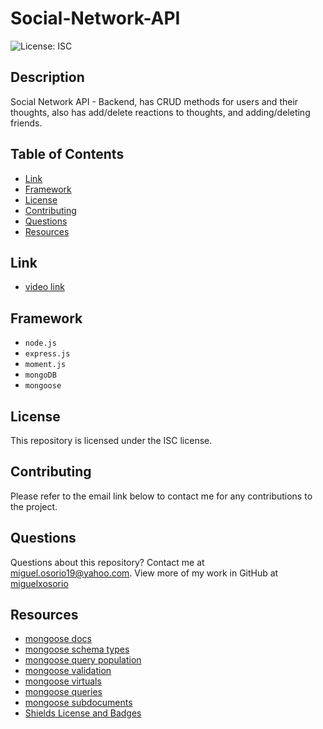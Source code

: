 # Social-Network-API

![License: ISC](https://img.shields.io/badge/License-ISC-blue.svg)

## Description

Social Network API - Backend, has CRUD methods for users and their thoughts, also has add/delete reactions to thoughts, and adding/deleting friends.

## Table of Contents

* [Link](#link)
* [Framework](#framework)
* [License](#license)
* [Contributing](#contributing)
* [Questions](#questions)
* [Resources](#resources)

## Link

* [video link](https://drive.google.com/file/d/1X_vNpNxtYOmz1BygHgyD0T3aJ20NpF81/view?usp=sharing)

## Framework

* `node.js`
* `express.js`
* `moment.js`
* `mongoDB`
* `mongoose`

## License

This repository is licensed under the ISC license. 

## Contributing

Please refer to the email link below to contact me for any contributions to the project.

## Questions

Questions about this repository? Contact me at [miguel.osorio19@yahoo.com](mailto:miguel.osorio19@yahoo.com). View more of my work in GitHub at [miguelxosorio](https://github.com/miguelxosorio)

## Resources
* [mongoose docs](https://mongoosejs.com/docs/api/mongoose.html#mongoose_Mongoose-set)
* [mongoose schema types](https://mongoosejs.com/docs/schematypes.html#schematypes)
* [mongoose query population](https://mongoosejs.com/docs/populate.html)
* [mongoose validation](https://mongoosejs.com/docs/validation.html)
* [mongoose virtuals](https://mongoosejs.com/docs/tutorials/virtuals.html)
* [mongoose queries](https://mongoosejs.com/docs/queries.html)
* [mongoose subdocuments](https://mongoosejs.com/docs/subdocs.html)
* [Shields License and Badges](https://shields.io/category/license)